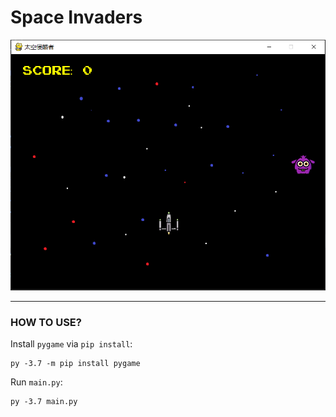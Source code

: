 # Space Invaders
 ![](https://github.com/chjoe123/Space-Invaders/blob/master/screenshot/screenshot.png?raw=true)
***
### HOW TO USE?
Install `pygame` via `pip install`:
```
py -3.7 -m pip install pygame
```

Run `main.py`:
```
py -3.7 main.py
```
